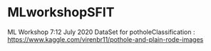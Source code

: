 # MLworkshopSFIT
ML Workshop 7:12 July 2020
DataSet for potholeClassification : https://www.kaggle.com/virenbr11/pothole-and-plain-rode-images
